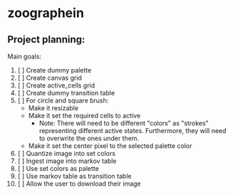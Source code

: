 # zoographein

## Project planning:

Main goals:

1. [ ] Create dummy palette
1. [ ] Create canvas grid
1. [ ] Create active_cells grid
1. [ ] Create dummy transition table
1. [ ] For circle and square brush:
   - Make it resizable
   - Make it set the required cells to active
     - Note: There will need to be different "colors" as "strokes" representing different active states. Furthermore, they will need to overwrite the ones under them.
   - Make it set the center pixel to the selected palette color
1. [ ] Quantize image into set colors
1. [ ] Ingest image into markov table
1. [ ] Use set colors as palette
1. [ ] Use markov table as transition table
1. [ ] Allow the user to download their image
